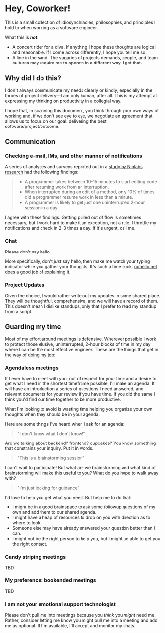 # Hey, Coworker!

This is a small collection of idiosynchracies, philosophies, and principles I hold to when working as a software engineer.

What this is _**not**_:

* A concert rider for a diva. If anything I hope these thoughts are logical and reasonable. If I come across differently, I hope you tell me so.
* A line in the sand. The vagaries of projects demands, people, and team cultures may require me to operate in a different way. I get that.

## Why did I do this?

I don't always communicate my needs clearly or kindly, especially in the throes of project delivery—I am only human, after all. This is my attempt at expressing my thinking on productivity in a collegial way.

I hope that, in scanning this document, you think through your own ways of working and, if we don't see eye to eye, we negotiate an agreement that allows us to focus on our goal: delivering the best software/project/outcome.

## Communication

### Checking e-mail, IMs, and other manner of notifications

A series of analyses and surveys reported out in a [study by Ninlabs research](https://blog.ninlabs.com/2013/01/programmer-interrupted/) had the following findings:

> * A programmer takes between 10-15 minutes to start editing code after resuming work from an interruption.
> * When interrupted during an edit of a method, only 10% of times did a programmer resume work in less than a minute.
> * A programmer is likely to get just one uninterrupted 2-hour session in a day

I agree with these findings. Getting pulled out of flow is sometimes necessary, but I work hard to make it an exception, not a rule. I throttle my notifications and check in 2-3 times a day. If it's urgent, call me.

### Chat

Please don't say hello.

More specifically, don't _just_ say hello, then make me watch your typing indicator while you gather your thoughts. It's such a time suck. [nohello.net](https://www.nohello.net) does a good job of explaining it.

### Project Updates

Given the choice, I would rather write out my updates in some shared place. They will be thoughtful, comprehensive, and we will have a record of them. This doesn't mean I dislike standups, only that I prefer to read my standup from a script.

## Guarding my time

Most of my effort around meetings is defensive. Wherever possible I work to protect those elusive, uninterrupted, 2-hour blocks of time in my day where I can be the most effective engineer. These are the things that get in the way of doing my job:

### Agendaless meetings

If I ever have to meet with you, out of respect for your time and a desire to get what I need in the shortest timeframe possible, I'll make an agenda. It will have an introduction a series of questions I need answered, and relevant documents for your review if you have time. If you did the same I think you'd find our time together to be more productive.

What I'm looking to avoid is wasting time helping you organize your own thoughts when they should be in your agenda.

Here are some things I've heard when I ask for an agenda:

> "I don't know what I don't know!"

Are we talking about backend? frontend? cupcakes? You know something that constrains your inquiry. Put it in words.

> "This is a brainstorming session"

I can't wait to participate! But what are we brainstorming and what kind of brainstorming will make this useful to you? What do you hope to walk away with?

> "I'm just looking for guidance"

I'd love to help you get what you need. But help me to do that:

* I might be in a good brainspace to ask some followup questions of my own and add them to our shared agenda.
* I might have a heap of resources to drop on you with direction as to where to look.
* Someone else may have already answered your question better than I can.
* I might not be the right person to help you, but I might be able to get you the right contact.

### Candy striping meetings

TBD

### My preference: bookended meetings

TBD

### I am not your emotional support technologist

Please don't pull me into meetings because you _think_ you _might_ need me. Rather, consider letting me know you might pull me into a meeting and add me as optional. If I'm available, I'll accept and monitor my chats.


